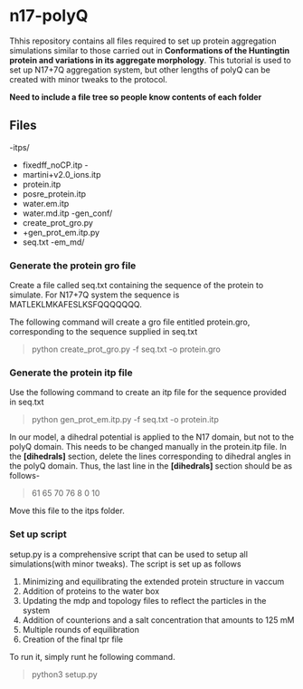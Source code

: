 # n17-polyQ


Thhis repository contains all files required to set up protein aggregation simulations similar to those carried out in  **Conformations of the Huntingtin protein and variations in its aggregate morphology**. This tutorial is used to set up N17+7Q aggregation system, but other lengths of polyQ can be created with minor tweaks to the protocol. 

**Need to include a file tree so people know contents of each folder**

## Files
-itps/
  + fixedff_noCP.itp -
  + martini+v2.0_ions.itp
  + protein.itp
  + posre_protein.itp
  + water.em.itp
  + water.md.itp
-gen_conf/
  + create_prot_gro.py
  + +gen_prot_em.itp.py
  + seq.txt
-em_md/ 

### Generate the protein gro file 
Create a file called seq.txt containing the sequence of the protein to simulate. For N17+7Q system the sequence is MATLEKLMKAFESLKSFQQQQQQQ.

The following command will create a gro file entitled protein.gro, corresponding to the sequence supplied in seq.txt
> python create_prot_gro.py -f seq.txt -o protein.gro

### Generate the protein itp file

Use the following command to create an itp file for the sequence provided in seq.txt
> python gen_prot_em.itp.py -f seq.txt -o protein.itp

In our model, a dihedral potential is applied to the N17 domain, but not to the polyQ domain. This needs to be changed manually in the protein.itp file. In the **[dihedrals]** section, delete the lines corresponding to dihedral angles in the polyQ domain. Thus, the last line in the **[dihedrals]** section should be as follows-
> 61              65              70              76              8                 0      10

Move this file to the itps folder.

### Set up script

setup.py is a comprehensive script that can be used to setup all simulations(with minor tweaks). The script is set up as follows

1. Minimizing and equilibrating the extended protein structure in vaccum
2. Addition of proteins to the water box
3. Updating the mdp and topology files to reflect the particles in the system 
4. Addition of counterions and a salt concentration that amounts to 125 mM
5. Multiple rounds of equilibration
6. Creation of the final tpr file


To run it, simply runt he following command.
> python3 setup.py
